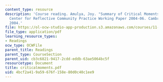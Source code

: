 ```yaml
---
content_type: resource
description: 'Course reading. Amulya, Joy. "Summary of Critical Moments Reflection."
  Center for Reflective Community Practice Working Paper 2004-06. Cambridge, MA: MIT,
  2004.'
file: https://ol-ocw-studio-app-production.s3.amazonaws.com/courses/11-945-springfield-studio-fall-2005/4bcf2a419a59676f158e80d0c40c1ee9_criticalmoments.pdf
file_type: application/pdf
learning_resource_types:
- Readings
ocw_type: OCWFile
parent_title: Readings
parent_type: CourseSection
parent_uid: cb3c6821-9417-2cdd-eddb-63ae5064bc5f
resourcetype: Document
title: criticalmoments.pdf
uid: 4bcf2a41-9a59-676f-158e-80d0c40c1ee9
---
```

